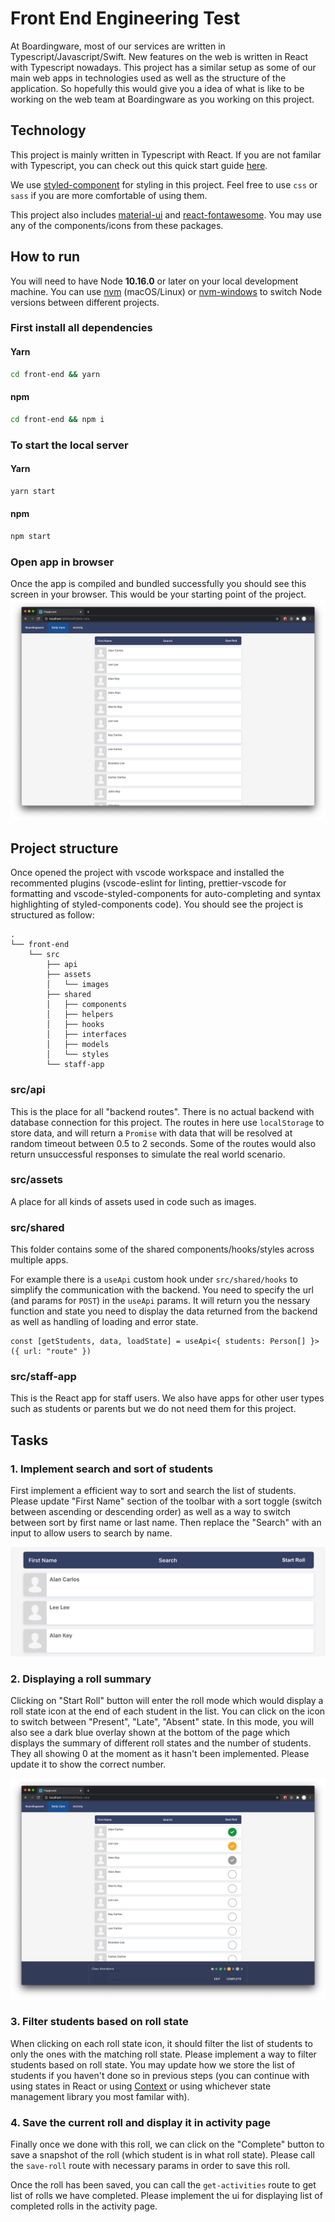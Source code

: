# Front End Engineering Test
At Boardingware, most of our services are written in Typescript/Javascript/Swift. New features on the web is written in React with Typescript nowadays. This project has a similar setup as some of our main web apps in technologies used as well as the structure of the application. So hopefully this would give you a idea of what is like to be working on the web team at Boardingware as you working on this project.

## Technology
This project is mainly written in Typescript with React. If you are not  familar with Typescript, you can check out this quick start guide [here](https://www.typescriptlang.org/docs/handbook/typescript-in-5-minutes.html).

We use [styled-component](https://styled-components.com/docs/basics#getting-started) for styling in this project. Feel free to use `css` or `sass` if you are more comfortable of using them.

This project also includes [material-ui](https://material-ui.com/components/buttons/) and [react-fontawesome](https://fontawesome.com/how-to-use/on-the-web/using-with/react). You may use any of the components/icons from these packages.

## How to run
You will need to have Node **10.16.0** or later on your local development machine. You can use [nvm](https://github.com/creationix/nvm#installation) (macOS/Linux) or [nvm-windows](https://github.com/coreybutler/nvm-windows#node-version-manager-nvm-for-windows) to switch Node versions between different projects.

### First install all dependencies
#### Yarn
```sh
cd front-end && yarn
```

#### npm
```sh
cd front-end && npm i
```

### To start the local server
#### Yarn
```sh
yarn start
```

#### npm
```sh
npm start
```

### Open app in browser
Once the app is compiled and bundled successfully you should see this screen in your browser. This would be your starting point of the project.
![App home page](./screenshots/01_app_home.png)

## Project structure
Once opened the project with vscode workspace and installed the recommented plugins (vscode-eslint for linting, prettier-vscode for formatting and vscode-styled-components for auto-completing and syntax highlighting of styled-components code). You should see the project is structured as follow:

```
.
└── front-end
    └── src
        ├── api
        ├── assets
        │   └── images
        ├── shared
        │   ├── components
        │   ├── helpers
        │   ├── hooks
        │   ├── interfaces
        │   ├── models
        │   └── styles
        └── staff-app
```

### src/api

This is the place for all "backend routes". There is no actual backend with database connection for this project. The routes in here use `localStorage` to store data, and will return a `Promise` with data that will be resolved at random timeout between 0.5 to 2 seconds. Some of the routes would also return unsuccessful responses to simulate the real world scenario.

### src/assets

A place for all kinds of assets used in code such as images.

### src/shared

This folder contains some of the shared components/hooks/styles across multiple apps.

For example there is a `useApi` custom hook under `src/shared/hooks` to simplify the communication with the backend. You need to specify the url (and params for `POST`) in the `useApi` params. It will return you the nessary function and state you need to display the data returned from the backend as well as handling of loading and error state.

```tsx
const [getStudents, data, loadState] = useApi<{ students: Person[] }>({ url: "route" })
```

### src/staff-app

This is the React app for staff users. We also have apps for other user types such as students or parents but we do not need them for this project.

## Tasks
### 1. Implement search and sort of students
First implement a efficient way to sort and search the list of students. Please update "First Name" section of the toolbar with a sort toggle (switch between ascending or descending order) as well as a way to switch between sort by first name or last name. Then replace the "Search" with an input to allow users to search by name.

![App tool bar](./screenshots/02_toolbar.png)

### 2. Displaying a roll summary
Clicking on "Start Roll" button will enter the roll mode which would display a roll state icon at the end of each student in the list. You can click on the icon to switch between "Present", "Late", "Absent" state. In this mode, you will also see a dark blue overlay shown at the bottom of the page which displays the summary of different roll states and the number of students. They all showing 0 at the moment as it hasn't been implemented. Please update it to show the correct number.

![Roll mode](./screenshots/03_roll_mode.png)
### 3. Filter students based on roll state
When clicking on each roll state icon, it should filter the list of students to only the ones with the matching roll state. Please implement a way to filter students based on roll state. You may update how we store the list of students if you haven't done so in previous steps (you can continue with using states in React or using [Context](https://reactjs.org/docs/context.html) or using whichever state management library you most familar with).

### 4. Save the current roll and display it in activity page
Finally once we done with this roll, we can click on the "Complete" button to save a snapshot of the roll (which student is in what roll state). Please call the `save-roll` route with necessary params in order to save this roll.

Once the roll has been saved, you can call the `get-activities` route to get list of rolls we have completed. Please implement the ui for displaying list of completed rolls in the activity page.
